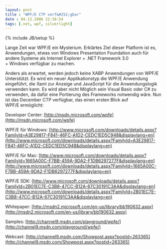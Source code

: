 ```yaml
---
layout: post
title : "WPF/E CTP verf&#252;gbar"
date : 04.12.2006 22:38:54
tags: [.net, wpf, silverlight]
---
```

{% include JB/setup %}

Lange Zeit war WPF/E ein Mysterium. Erklärtes Ziel dieser Platform ist es, Anwendungen, etwas von Windows Presentation Foundation auch für andere Systeme als Internet Explorer + .NET Framework 3.0 + Windows verfügbar zu machen.

Anders als erwartet, werden jedoch keine XABP Anwendungen von WPF/E Unterstützt. Es wird ein neuer Applikationstyp die WPF/E Anwendung eingeführt, die Xaml zur Anzeige und JavaScript für die Anwendungslogik verwenden kann. Es wird aber nicht Möglich sein Visual Basic oder C# zu verwenden, da dafür eine Portierung des Frameworks notwendig wäre. Nun ist das December CTP verfügbar, das einen ersten Blick auf WPF/E ermöglicht:

Developer Center: [http://msdn.microsoft.com/wpfe](http://msdn.microsoft.com/wpfe)

WPF/E für Windows: [http://www.microsoft.com/downloads/details.aspx?FamilyId=A3E29817-F841-46FC-A1D2-CEDC1ED5C948&displaylang=en](http://www.microsoft.com/downloads/details.aspx?FamilyId=A3E29817-F841-46FC-A1D2-CEDC1ED5C948&displaylang=en)

WPF/E für Mac: [http://www.microsoft.com/downloads/details.aspx?FamilyId=1665A00C-F7BB-459A-9DA2-F1DB6297277F&displaylang=en](http://www.microsoft.com/downloads/details.aspx?FamilyId=1665A00C-F7BB-459A-9DA2-F1DB6297277F&displaylang=en)

WPF/E SDK: [http://www.microsoft.com/downloads/details.aspx?FamilyId=2B01EC7E-C3B8-47CC-B12A-67C30191C3AA&displaylang=en](http://www.microsoft.com/downloads/details.aspx?FamilyId=2B01EC7E-C3B8-47CC-B12A-67C30191C3AA&displaylang=en)

Whitepaper: [http://msdn2.microsoft.com/en-us/library/bb190632.aspx](http://msdn2.microsoft.com/en-us/library/bb190632.aspx)

Samples: [http://channel9.msdn.com/playground/wpfe/](http://channel9.msdn.com/playground/wpfe/)

Webcast: [http://channel9.msdn.com/Showpost.aspx?postid=263365](http://channel9.msdn.com/Showpost.aspx?postid=263365)
